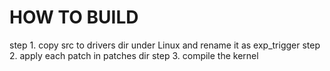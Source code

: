 # HOW TO BUILD

step 1. copy src to drivers dir under Linux and rename it as exp_trigger
step 2. apply each patch in patches dir
step 3. compile the kernel
